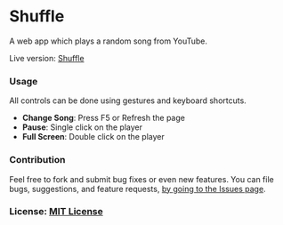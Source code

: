 # Shuffle
A web app which plays a random song from YouTube.

Live version: [Shuffle](https://amitness.com/shuffle/)

### Usage
All controls can be done using gestures and keyboard shortcuts.

- **Change Song**: Press F5 or Refresh the page
- **Pause**: Single click on the player
- **Full Screen**: Double click on the player

### Contribution
Feel free to fork and submit bug fixes or even new features. You can file bugs, suggestions, and feature requests, [by going to the Issues page](https://github.com/amitness/shuffle/issues/new).

### License: [MIT License](https://github.com/amitness/shuffle/blob/gh-pages/LICENSE)
